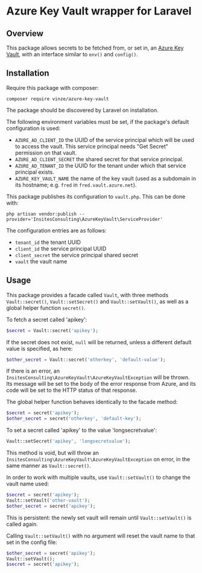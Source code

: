 # Azure Key Vault wrapper for Laravel

## Overview

This package allows secrets to be fetched from, or set in, an
[Azure Key Vault](https://docs.microsoft.com/en-us/azure/key-vault/),
with an interface similar to `env()` and `config()`.

## Installation

Require this package with composer:
```
composer require vinze/azure-key-vault
```

The package should be discovered by Laravel on installation.

The following environment variables must be set, if the package's default
configuration is used:

 - `AZURE_AD_CLIENT_ID` the UUID of the service principal which will be used
   to access the vault. This service principal needs "Get Secret" permission on
   that vault.
 - `AZURE_AD_CLIENT_SECRET` the shared secret for that service principal.
- `AZURE_AD_TENANT_ID` the UUID for the tenant under which that service
  principal exists.
 - `AZURE_KEY_VAULT_NAME` the name of the key vault
   (used as a subdomain in its hostname; e.g. `fred` in
   `fred.vault.azure.net`).

This package publishes its configuration to `vault.php`. This can be done with:
```
php artisan vendor:publish --provider='InsitesConsulting\AzureKeyVault\ServiceProvider'
```

The configuration entries are as follows:
 - `tenant_id` the tenant UUID
 - `client_id` the service principal UUID
 - `client_secret` the service principal shared secret
 - `vault` the vault name

## Usage
This package provides a facade called `Vault`, with three methods
`Vault::secret()`, `Vault::setSecret()` and `Vault::setVault()`, as well as a
global helper function `secret()`.

To fetch a secret called 'apikey':
```php
$secret = Vault::secret('apikey');
```
If the secret does not exist, `null` will be returned, unless a different
default value is specified, as here:
```php
$other_secret = Vault::secret('otherkey', 'default-value');
```

If there is an error, an
`InsitesConsulting\AzureKeyVault\AzureKeyVaultException` will be thrown. Its
message will be set to the body of the error response from Azure, and its
code will be set to the HTTP status of that response.

The global helper function behaves identically to the facade method:
```php
$secret = secret('apikey');
$other_secret = secret('otherkey', 'default-key');
```

To set a secret called 'apikey' to the value 'longsecretvalue':
```php
Vault::setSecret('apikey', 'longsecretvalue');
```

This method is void, but will throw an
`InsitesConsulting\AzureKeyVault\AzureKeyVaultException` on error, in the same
manner as `Vault::secret()`.

In order to work with multiple vaults, use `Vault::setVault()` to change the
vault name used:

```php
$secret = secret('apikey');
Vault::setVault('other-vault');
$other_secret = secret('apikey');
```

This is persistent: the newly set vault will remain until `Vault::setVault()`
is called again.

Calling `Vault::setVault()` with no argument will reset the vault name to that
set in the config file:

```php
$other_secret = secret('apikey');
Vault::setVault();
$secret = secret('apikey');
```
